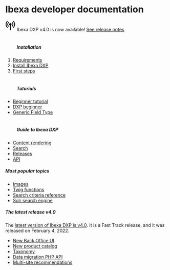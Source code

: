 <div class="front-page">
    <div class="row">
        <h1>Ibexa developer documentation</h1>
    </div>
    <div class="row mt-5 pb-4">
        <div class="col-12">
            <div class="announcement" role="alert">
                <div class="d-flex flex-column flex-md-row justify-content-between align-items-center">
                    <span class="d-flex align-items-center">
                        <svg class="tile-icon" width="32" height="32" viewBox="0 0 140 140" xmlns="http://www.w3.org/2000/svg">
                            <g transform="scale(4) translate(1)"><path d="M22.293 19.35c-0.735-0.001-1.331-0.598-1.331-1.333 0-0.367 0.148-0.699 0.388-0.94l-0 0c1.367-1.384 2.211-3.287 2.211-5.387s-0.844-4.003-2.212-5.387l0.001 0.001c-0.254-0.243-0.412-0.585-0.412-0.964 0-0.736 0.597-1.333 1.333-1.333 0.381 0 0.725 0.16 0.968 0.417l0.001 0.001c1.846 1.866 2.987 4.433 2.987 7.267s-1.141 5.401-2.988 7.268l0.001-0.001c-0.242 0.243-0.576 0.393-0.946 0.393-0 0-0.001 0-0.001 0h0zM10.683 19c0.242-0.241 0.391-0.575 0.391-0.943s-0.149-0.702-0.391-0.943v0c-1.391-1.385-2.252-3.302-2.252-5.42 0-2.088 0.836-3.981 2.193-5.361l-0.001 0.001c0.236-0.241 0.382-0.571 0.382-0.935 0-0.737-0.597-1.334-1.334-1.334-0.373 0-0.709 0.153-0.951 0.399l-0 0c-1.823 1.862-2.949 4.413-2.949 7.228 0 2.854 1.157 5.439 3.028 7.309l0 0c0.241 0.241 0.574 0.389 0.942 0.389s0.7-0.149 0.942-0.389l-0 0zM27.237 23.060c2.94-2.896 4.762-6.92 4.762-11.37 0-4.413-1.792-8.408-4.689-11.297l-0-0c-0.243-0.255-0.586-0.414-0.966-0.414-0.736 0-1.333 0.597-1.333 1.333 0 0.381 0.159 0.724 0.415 0.967l0.001 0.001c2.413 2.406 3.907 5.734 3.907 9.41 0 3.708-1.519 7.061-3.968 9.471l-0.002 0.002c-0.242 0.241-0.391 0.575-0.391 0.943s0.149 0.702 0.391 0.943v0c0.241 0.242 0.575 0.391 0.943 0.391s0.702-0.149 0.943-0.391v0zM6.667 23.047c0.237-0.24 0.383-0.571 0.383-0.935 0-0.373-0.153-0.71-0.399-0.951l-0-0c-2.449-2.412-3.967-5.765-3.967-9.471 0-3.677 1.493-7.005 3.907-9.412l0-0c0.228-0.239 0.368-0.563 0.368-0.919 0-0.736-0.597-1.333-1.333-1.333-0.356 0-0.679 0.139-0.918 0.366l0.001-0.001c-2.897 2.889-4.689 6.883-4.689 11.297 0 4.45 1.822 8.474 4.76 11.368l0.002 0.002c0.241 0.242 0.575 0.391 0.943 0.391s0.702-0.149 0.943-0.391v0zM20 11.687c0-0.001 0-0.003 0-0.005 0-2.209-1.791-4-4-4s-4 1.791-4 4c0 1.731 1.1 3.206 2.639 3.762l0.028 0.009v15.213c0 0.736 0.597 1.333 1.333 1.333s1.333-0.597 1.333-1.333v0-15.213c1.565-0.565 2.665-2.037 2.667-3.766v-0z" fill="var(--ibexa-jazzberry)"></path></g>
                        </svg>
                        Ibexa DXP v4.0 is now available!
                    </span>
                    <span class="d-flex flex-column flex-xs-row flex-sm-row flex-md-row justify-content-between align-items-center ml-md-4">
                        <a href="releases/ibexa_dxp_v4.0/" class="btn btn-sm btn-announcement-outline mr-4 ml-4 ml-md-0 mb-3 mb-sm-0">
                            See release notes
                        </a>
                    </span>
                </div>
            </div>
        </div>
    </div>
    <div class="row">
        <div class="col-lg px-2 px-lg-4">
            <div class="tile">
                <div class="row">
                    <div class="col-lg">
                        <h5 class="tile-title">
                            <svg class="tile-icon align-middle" width="32" height="32">
                                <use fill="var(--ibexa-jazzberry)" xlink:href="images/ez-icons.svg#publish"></use>
                            </svg>
                            Installation
                        </h5>
                        <div class="tile-body">
                            <ol>
                                <li><a href="getting_started/requirements/">Requirements</a></li>
                                <li><a href="getting_started/install_ez_platform/">Install Ibexa DXP</a></li>
                                <li><a href="getting_started/first_steps/">First steps</a></li>
                            </ol>
                        </div>
                    </div>
                </div>
            </div>
        </div>
        <div class="col-lg px-2">
            <div class="tile">
                <div class="row">
                    <div class="col-lg">
                        <h5 class="tile-title">
                            <svg class="tile-icon align-middle" width="32" height="32">
                                <use fill="var(--ibexa-jazzberry)" xlink:href="images/ez-icons.svg#about"></use>
                            </svg>
                            Tutorials
                        </h5>
                        <div class="tile-body">
                            <ul>
                                <li><a href="tutorials/platform_beginner/building_a_bicycle_route_tracker_in_ez_platform/">Beginner tutorial</a></li>
                                <li><a href="tutorials/enterprise_beginner/ez_enterprise_beginner_tutorial_-_its_a_dogs_world/">DXP beginner</a></li>
                                <li><a href="tutorials/generic_field_type/creating_a_point2d_field_type/">Generic Field Type</a></li>
                            </ul>
                        </div>
                    </div>
                </div>
            </div>
        </div>
        <div class="col-lg px-2 px-lg-4">
            <div class="tile">
                <div class="row">
                    <div class="col-lg">
                        <h5 class="tile-title">
                            <svg class="tile-icon align-middle" width="32" height="32">
                                <use fill="var(--ibexa-jazzberry)" xlink:href="images/ez-icons.svg#settings-config"></use>
                            </svg>
                            Guide to Ibexa DXP
                        </h5>
                    <div class="tile-body">
                        <ul>
                            <li><a href="guide/content_rendering/render_content/render_content/">Content rendering</a></li>
                            <li><a href="guide/search/search/">Search</a></li>
                            <li><a href="releases/ibexa_dxp_v4.0/">Releases</a></li>
                            <li><a href="api/public_php_api/">API</a></li>
                        </ul>
                    </div>
                </div>
            </div>
        </div>
    </div>
    </div>
    <div class="row mt-5">
        <div class="col-lg-4 mb-5 most-popular">
            <h5>
                Most popular topics
                <svg class="tile-icon" width="15" height="15">
                    <use fill="var(--ibexa-jazzberry)" xlink:href="images/ez-icons.svg#bookmark-active"></use>
                </svg>
            </h5>
                <ul>
                    <li><a href="guide/images/">Images</a></li>
                    <li><a href="guide/content_rendering/twig_function_reference/twig_functions_reference/">Twig functions</a></li>
                    <li><a href="guide/search/search_criteria_reference">Search criteria reference</a></li>
                    <li><a href="guide/search/solr/">Solr search engine</a></li>
                </ul>
        </div>
        <div class="col-lg-8 mb-5 latest-release">
            <h5>
                The latest release
                <span class="pill">v4.0</span>
            </h5>
            <div class="row mt-3">
                <div class="col-lg-5">The <a href="releases/ibexa_dxp_v4.0/">latest version of Ibexa DXP is v4.0</a>. It is a Fast Track release, and it was released on February 4, 2022.
                </div>
                <div class="col-sm-7 features">
                    <ul>
                        <li><a href="releases/ibexa_dxp_v4.0/#redesigned-user-interface">New Back Office UI</a></li>
                        <li><a href="releases/ibexa_dxp_v4.0/#new-product-catalog">New product catalog</a></li>
                        <li><a href="releases/ibexa_dxp_v4.0/#taxonomy-management">Taxonomy</a></li>
                        <li><a href="releases/ibexa_dxp_v4.0/#migration-api">Data migration PHP API</a></li>
                        <li><a href="releases/ibexa_dxp_v4.0/#separate-recommendations-for-different-websites">Multi-site recommendations</a></li>
                    </ul>
                </div>
            </div>
        </div>
    </div>
</div>
